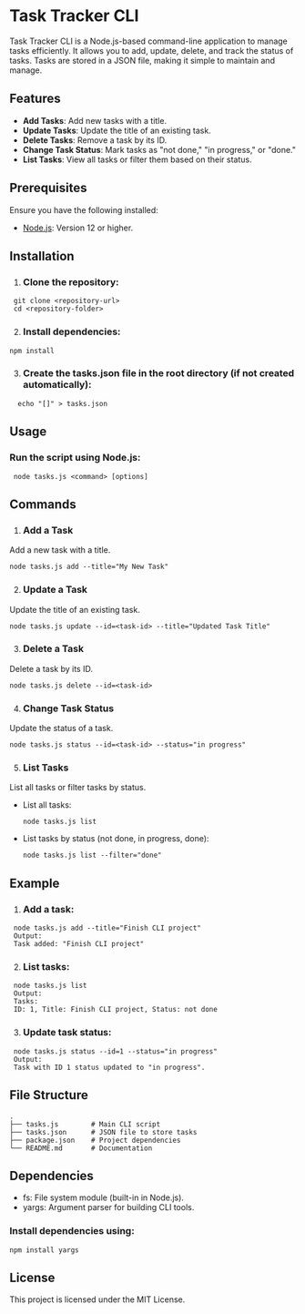 
# Task Tracker CLI

Task Tracker CLI is a Node.js-based command-line application to manage tasks efficiently. It allows you to add, update, delete, and track the status of tasks. Tasks are stored in a JSON file, making it simple to maintain and manage.

## Features

- **Add Tasks**: Add new tasks with a title.
- **Update Tasks**: Update the title of an existing task.
- **Delete Tasks**: Remove a task by its ID.
- **Change Task Status**: Mark tasks as "not done," "in progress," or "done."
- **List Tasks**: View all tasks or filter them based on their status.

## Prerequisites

Ensure you have the following installed:
- [Node.js](https://nodejs.org/): Version 12 or higher.

## Installation

1. ### Clone the repository:
  ```
   git clone <repository-url>
   cd <repository-folder>
  ``` 

2. ### Install dependencies:
  ```
  npm install
  ```

3. ### Create the tasks.json file in the root directory (if not created automatically):
  ```
    echo "[]" > tasks.json
  ```

## Usage

### Run the script using Node.js:
 ```
  node tasks.js <command> [options]
```
## Commands

1. ### Add a Task
Add a new task with a title.
  ```
  node tasks.js add --title="My New Task"
  ```

2. ### Update a Task
Update the title of an existing task.
  ```
  node tasks.js update --id=<task-id> --title="Updated Task Title"
  ```

3. ### Delete a Task
Delete a task by its ID.
  ```
  node tasks.js delete --id=<task-id>
  ```

4. ### Change Task Status
Update the status of a task.
  ```
  node tasks.js status --id=<task-id> --status="in progress"
  ```

5. ### List Tasks
List all tasks or filter tasks by status.

- List all tasks:
  ```
  node tasks.js list
  ```
- List tasks by status (not done, in progress, done):
  ```
  node tasks.js list --filter="done"
  ```

## Example

1. ### Add a task:
  ```
   node tasks.js add --title="Finish CLI project"
   Output:
   Task added: "Finish CLI project"
  ```
  
2. ### List tasks:
  ```
   node tasks.js list
   Output:
   Tasks:
   ID: 1, Title: Finish CLI project, Status: not done
  ```

3. ### Update task status:
  ```
   node tasks.js status --id=1 --status="in progress"
   Output:
   Task with ID 1 status updated to "in progress".
  ```

## File Structure
  ```
  .
  ├── tasks.js        # Main CLI script
  ├── tasks.json      # JSON file to store tasks
  ├── package.json    # Project dependencies
  └── README.md       # Documentation
  ``` 

## Dependencies

- fs: File system module (built-in in Node.js).
- yargs: Argument parser for building CLI tools.

### Install dependencies using:
  ```
  npm install yargs
  ```

## License
This project is licensed under the MIT License.
